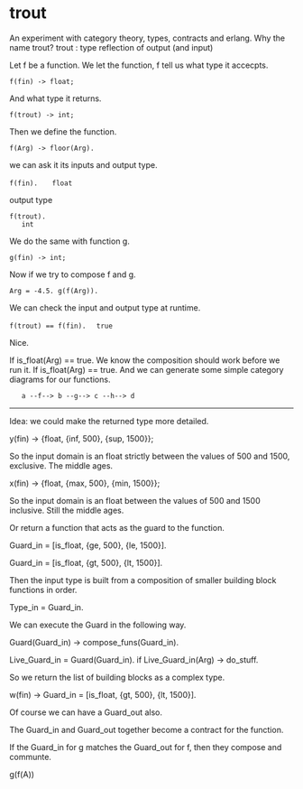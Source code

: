# trout

An experiment with category theory, types, contracts and erlang.
Why the name trout?
trout : type reflection of output (and input) 

Let f be a function.
We let the function, f tell us what type it accecpts.

`f(fin) -> float;`

And what type it returns.

`f(trout) -> int;`

Then we define the function.

`f(Arg) -> floor(Arg).`

we can ask it its inputs and output type.

`f(fin).`
`   float`

output type

`f(trout).`  
`   int`

We do the same with function g.

`g(fin) -> int;`

Now if we try to compose f and g.

`Arg = -4.5.
g(f(Arg)).`

We can check the input and output type at runtime. 

`f(trout) == f(fin).`
`  true`

Nice. 

If is_float(Arg) == true.
We know the composition should work before we run it. 
If is_float(Arg) == true.
And we can generate some simple category diagrams for our functions. 


`    a --f--> b --g--> c --h--> d  ` 

----------------------------------------------------

Idea: we could make the returned type more detailed. 

y(fin) -> 
  {float, {inf, 500}, {sup, 1500}};

So the input domain is an float strictly between the values of 500 and 1500, exclusive. The middle ages. 

x(fin) ->
  {float, {max, 500}, {min, 1500}};
  
So the input domain is an float between the values of 500 and 1500 inclusive. Still the middle ages. 

Or return a function that acts as the guard to the function. 

Guard_in = [is_float, {ge, 500}, {le, 1500}]. 

Guard_in = [is_float, {gt, 500}, {lt, 1500}]. 

Then the input type is built from a composition of smaller building block functions in order. 

Type_in = Guard_in. 

We can execute the Guard in the following way.

Guard(Guard_in) -> 
  compose_funs(Guard_in).

Live_Guard_in = Guard(Guard_in).
if Live_Guard_in(Arg) -> do_stuff. 

So we return the list of building blocks as a complex type. 

w(fin) -> Guard_in =  [is_float, {gt, 500}, {lt, 1500}]. 

Of course we can have a Guard_out also. 

The Guard_in and Guard_out together become a contract for the function.

If the Guard_in for g matches the Guard_out for f, then they compose and communte.

g(f(A))






